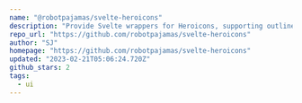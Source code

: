 ```yaml
---
name: "@robotpajamas/svelte-heroicons"
description: "Provide Svelte wrappers for Heroicons, supporting outline and solid styles."
repo_url: "https://github.com/robotpajamas/svelte-heroicons"
author: "SJ"
homepage: "https://github.com/robotpajamas/svelte-heroicons"
updated: "2023-02-21T05:06:24.720Z"
github_stars: 2
tags: 
  - ui
---
```

